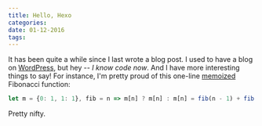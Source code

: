 ```yaml
---
title: Hello, Hexo
categories:
date: 01-12-2016
tags:
---
```


It has been quite a while since I last wrote a blog post. I used to have a blog on [WordPress](https://babelthuap.wordpress.com/), but hey -- *I know code now*. And I have more interesting things to say! For instance, I'm pretty proud of this one-line [memoized](https://en.wikipedia.org/wiki/Memoization) Fibonacci function:

```javascript
let m = {0: 1, 1: 1}, fib = n => m[n] ? m[n] : m[n] = fib(n - 1) + fib(n - 2);
```

Pretty nifty.

